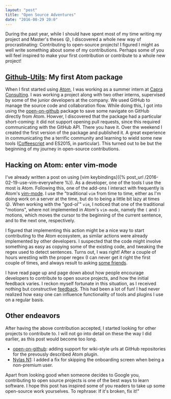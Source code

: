 ```yaml
---
layout: "post"
title: "Open Source Adventures"
date: "2016-08-29 20:0"
---
```


During the past year, while I should have spent most of my time writing my project and Master's theses :stuck_out_tongue_winking_eye:, I discovered a whole new way of procrastinating: Contributing to open-source projects! I figured I might as well write something about some of my contributions. Perhaps some of you will feel inspired to make your first contribution or contribute to a whole new project!

## [Github-Utils](https://github.com/jonasws/github-utils): My first Atom package
When I first started using [Atom](https://atom.io/), I was working as a summer intern at [Capra Consulting](http://www.capraconsulting.no/). I was working a project along with two other interns, supervised by some of the junior developers at the company. We used GitHub to manage the source code and collaboration flow. While doing this, I got into using the [open-on-github](https://atom.io/packages/open-on-github) package to save some navigate on GitHub directly from Atom. Howver, I discovered that the package had a particular short-coming: it did not support opening pull requests, since this required communicating with the GitHub API. There you have it. Over the weekend I created the first version of the package and published it. A great experience in communicating the a terrific community and learning to wield some new tools ([Coffeescript](http://coffeescript.org/) and ES2015, in particular). This turned out to be but the beginning of my journey in open-source contributions.

## Hacking on Atom: enter vim-mode
I've already written a post on using [vim keybindings]({% post_url /2016-02-19-use-vim-everywhere %}). As a developer, one of the tools I use the most is Atom. Following this, one of the add-ons I interact with frequently is Atom's [vim-mode](https://atom.io/packages/vim-mode). I use the "traditional `vim` from time to time, either as I'm doing work on a server at the time, but do to being a little bit lazy at times :stuck_out_tongue_winking_eye:. When working with the "god-ol'" `vim`, I noticed that one of the traditional "motions", where not implemented in Atom's `vim-mode`, namely the `(` and `)` motions, which moves the cursor to the beginning of the current sentence, and to the next one, respectively.

I figured that implementing this action might be a nice way to start contributing to the Atom ecosystem, as similar actions were already implemented by other developers. I suspected that the code might involve something as easy as copying some of the existing code, and tweaking the regex used to detect sentences. Turns out, I was right! After a couple of hours wrestling with the proper regex (I can never get it right the first couple of times, and always result to asking [some friends](https://lmddgtfy.net/?q=!mdn%20regex).

I have read page up and page down about how people encourage developers to contribute to open source projects, and how the initial feedback varies. I reckon myself fortunate in this situation, as I received nothing but constructive [feedback](https://github.com/atom/vim-mode/pull/886). This had been a lot of fun! I had never realized how easy one can influence functionality of tools and plugins I use on a regular basis.

## Other endeavors
After having the above contribution accepted, I started looking for other projects to contribute to. I will not go into detail on these the way I did earlier, as this post would become too long.

* [open-on-github](https://atom.io/packages/open-on-github): adding support for wiki-style urls at GitHub repositories for the prevously described Atom plugin.
* [Nylas N1](https://github.com/nylas/N1/pull/2485): I added a fix for skipping the onboarding screen when being a non-premium user.

Apart from looking good when someone decides to Google you, contributing to open source projects is one of the best ways to learn software. I hope this post has inspired some of you readers to take up some open-source work yourselves. To rephrase: If it's broken, fix it!"
